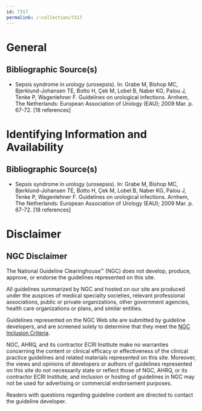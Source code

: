 ```yaml
---
id: 7317
permalink: /:collection/7317
---
```


# General

## Bibliographic Source(s)

- Sepsis syndrome in urology (urosepsis). In: Grabe M, Bishop MC, Bjerklund-Johansen TE, Botto H, Çek M, Lobel B, Naber KG, Palou J, Tenke P, Wagenlehner F. Guidelines on urological infections. Arnhem, The Netherlands: European Association of Urology (EAU); 2009 Mar. p. 67-72. [18 references]

# Identifying Information and Availability

## Bibliographic Source(s)

- Sepsis syndrome in urology (urosepsis). In: Grabe M, Bishop MC, Bjerklund-Johansen TE, Botto H, Çek M, Lobel B, Naber KG, Palou J, Tenke P, Wagenlehner F. Guidelines on urological infections. Arnhem, The Netherlands: European Association of Urology (EAU); 2009 Mar. p. 67-72. [18 references]

# Disclaimer

## NGC Disclaimer

The National Guideline Clearinghouse™ (NGC) does not develop, produce, approve, or endorse the guidelines represented on this site.

All guidelines summarized by NGC and hosted on our site are produced under the auspices of medical specialty societies, relevant professional associations, public or private organizations, other government agencies, health care organizations or plans, and similar entities.

Guidelines represented on the NGC Web site are submitted by guideline developers, and are screened solely to determine that they meet the [NGC Inclusion Criteria](/help-and-about/summaries/inclusion-criteria).

NGC, AHRQ, and its contractor ECRI Institute make no warranties concerning the content or clinical efficacy or effectiveness of the clinical practice guidelines and related materials represented on this site. Moreover, the views and opinions of developers or authors of guidelines represented on this site do not necessarily state or reflect those of NGC, AHRQ, or its contractor ECRI Institute, and inclusion or hosting of guidelines in NGC may not be used for advertising or commercial endorsement purposes.

Readers with questions regarding guideline content are directed to contact the guideline developer.

